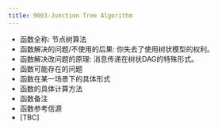 ```yaml
---
title: 9003-Junction Tree Algorithm
---
```


- 函数全称: 节点树算法
- 函数解决的问题/不使用的后果: 你失去了使用树状模型的权利。
- 函数解决改问题的原理: 消息传递在树状DAG的特殊形式。
- 函数可能存在的问题
- 函数在某一场景下的具体形式
- 函数的具体计算方法
- 函数备注
- 函数参考信源
- [TBC]
